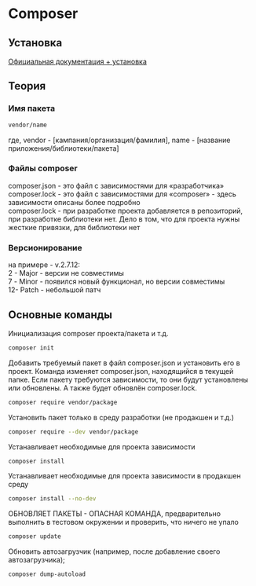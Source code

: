 # Composer

## Установка
[Официальная документация + установка](https://getcomposer.org/)


## Теория
### Имя пакета
```bash
vendor/name
```
где, vendor - [кампания/организация/фамилия], name - [название приложения/библиотеки/пакета]

### Файлы composer
composer.json - это файл с зависимостями для «разработчика»  
composer.lock - это файл с зависимостями для «composer» - здесь зависимости описаны более подробно  
composer.lock - при разработке проекта добавляется в репозиторий, при разработке библиотеки нет. Дело в том, что для проекта нужны жесткие привязки, для библиотеки нет  

### Версионирование
на примере - v.2.7.12:  
2 - Major - версии не совместимы  
7 - Minor - появился новый функционал, но версии совместимы  
12- Patch - небольшой патч  
 

## Основные команды
Инициализация composer проекта/пакета и т.д.
```bash
composer init
```
Добавить требуемый пакет в файл composer.json и установить его в проект. Команда изменяет composer.json, находящийся в текущей папке. Если пакету требуются зависимости, то они будут установлены или обновлены. А также будет обновлён composer.lock.
```bash
composer require vendor/package
```
Установить пакет только в среду разработки (не продакшен и т.д.)
```bash
composer require --dev vendor/package
```
Устанавливает необходимые для проекта зависимости
```bash 
composer install
```
Устанавливает необходимые для проекта зависимости в продакшен среду
```bash 
composer install --no-dev
```
ОБНОВЛЯЕТ ПАКЕТЫ - ОПАСНАЯ КОМАНДА, предварительно выполнить в тестовом окружении и проверить, что ничего не упало
```bash 
composer update
```
Обновить автозагрузчик (например, после добавление своего автозагрузчика);
```bash 
composer dump-autoload
```
